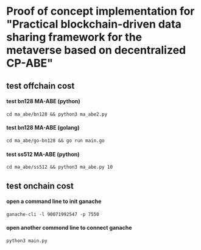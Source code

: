 # Proof of concept implementation for "Practical blockchain-driven data sharing framework for the metaverse based on decentralized CP-ABE"

## test offchain cost

#### test bn128 MA-ABE (python)
	cd ma_abe/bn128 && python3 ma_abe2.py

#### test bn128 MA-ABE (golang)
	cd ma_abe/go-bn128 && go run main.go

#### test ss512 MA-ABE (python)
	cd ma_abe/ss512 && python3 ma_abe.py 10

## test onchain cost

#### open a command line to init ganache
	ganache-cli -l 90071992547 -p 7550

#### open another commond line to connect ganache
	python3 main.py